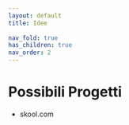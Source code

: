 ```yaml
---
layout: default
title: Idee
 
nav_fold: true
has_children: true
nav_order: 2
---
```


# Possibili Progetti


- skool.com